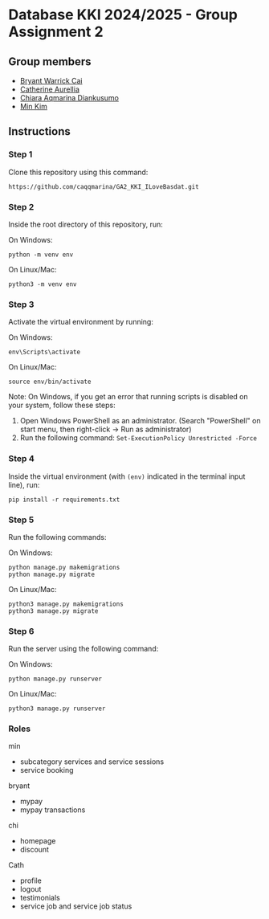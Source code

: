 # Database KKI 2024/2025 - Group Assignment 2
## Group members
* [Bryant Warrick Cai](https://github.com/bryantwarrickcai)
* [Catherine Aurellia](https://github.com/neaurellia)
* [Chiara Aqmarina Diankusumo](https://github.com/caqqmarina)
* [Min Kim](https://github.com/wuyu0107)

## Instructions
### Step 1
Clone this repository using this command:
```
https://github.com/caqqmarina/GA2_KKI_ILoveBasdat.git
```

### Step 2
Inside the root directory of this repository, run:

On Windows:
```
python -m venv env
```

On Linux/Mac:
```
python3 -m venv env
```

### Step 3
Activate the virtual environment by running:

On Windows:
```
env\Scripts\activate
```

On Linux/Mac:
```
source env/bin/activate
```

Note: On Windows, if you get an error that running scripts is disabled on your system, follow these steps:
1. Open Windows PowerShell as an administrator. (Search "PowerShell" on start menu, then right-click -> Run as administrator)
2. Run the following command: `Set-ExecutionPolicy Unrestricted -Force`

### Step 4
Inside the virtual environment (with `(env)` indicated in the terminal input line), run:
```
pip install -r requirements.txt
```

### Step 5
Run the following commands:

On Windows:
```
python manage.py makemigrations
python manage.py migrate
```

On Linux/Mac:
```
python3 manage.py makemigrations
python3 manage.py migrate
```

### Step 6
Run the server using the following command:

On Windows:
```
python manage.py runserver
```

On Linux/Mac:
```
python3 manage.py runserver

```

### Roles

min
- subcategory services and service sessions
- service booking

bryant
- mypay
- mypay transactions

chi
- homepage
- discount

Cath
- profile
- logout
- testimonials
- service job and service job status
